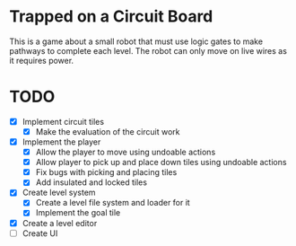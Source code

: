 # Trapped on a Circuit Board

This is a game about a small robot that must use logic gates to make pathways to complete each level. The robot can only move on live wires as it requires power. 


# TODO

- [X] Implement circuit tiles
  - [X] Make the evaluation of the circuit work
- [x] Implement the player
  - [x] Allow the player to move using undoable actions
  - [X] Allow player to pick up and place down tiles using undoable actions
  - [X] Fix bugs with picking and placing tiles
  - [X] Add insulated and locked tiles
- [X] Create level system
  - [X] Create a level file system and loader for it
  - [X] Implement the goal tile
- [X] Create a level editor
- [ ] Create UI
